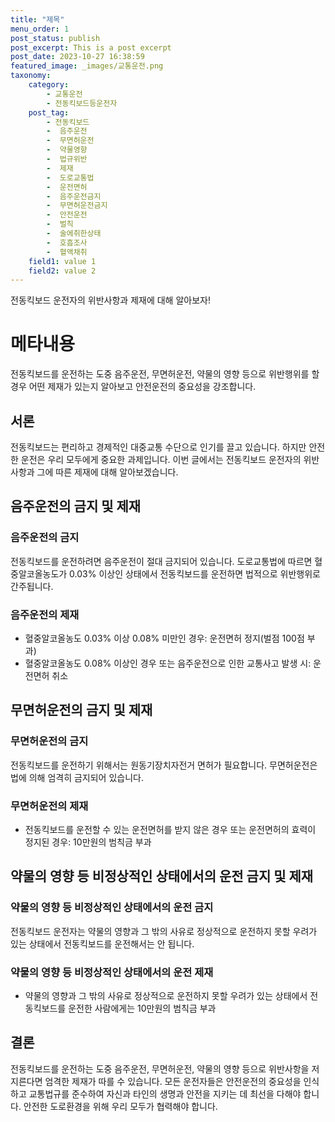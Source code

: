 ```yaml
---
title: "제목"
menu_order: 1
post_status: publish
post_excerpt: This is a post excerpt
post_date: 2023-10-27 16:38:59
featured_image: _images/교통운전.png
taxonomy:
    category:
        - 교통운전
        - 전동킥보드등운전자
    post_tag:
        - 전동킥보드
        -  음주운전
        -  무면허운전
        -  약물영향
        -  법규위반
        -  제재
        -  도로교통법
        -  운전면허
        -  음주운전금지
        -  무면허운전금지
        -  안전운전
        -  벌칙
        -  술에취한상태
        -  호흡조사
        -  혈액채취
    field1: value 1
    field2: value 2
---
```


전동킥보드 운전자의 위반사항과 제재에 대해 알아보자!

# 메타내용
전동킥보드를 운전하는 도중 음주운전, 무면허운전, 약물의 영향 등으로 위반행위를 할 경우 어떤 제재가 있는지 알아보고 안전운전의 중요성을 강조합니다.

## 서론
전동킥보드는 편리하고 경제적인 대중교통 수단으로 인기를 끌고 있습니다. 하지만 안전한 운전은 우리 모두에게 중요한 과제입니다. 이번 글에서는 전동킥보드 운전자의 위반사항과 그에 따른 제재에 대해 알아보겠습니다.

## 음주운전의 금지 및 제재

### 음주운전의 금지
전동킥보드를 운전하려면 음주운전이 절대 금지되어 있습니다. 도로교통법에 따르면 혈중알코올농도가 0.03% 이상인 상태에서 전동킥보드를 운전하면 법적으로 위반행위로 간주됩니다.

### 음주운전의 제재
- 혈중알코올농도 0.03% 이상 0.08% 미만인 경우: 운전면허 정지(벌점 100점 부과)
- 혈중알코올농도 0.08% 이상인 경우 또는 음주운전으로 인한 교통사고 발생 시: 운전면허 취소

## 무면허운전의 금지 및 제재

### 무면허운전의 금지
전동킥보드를 운전하기 위해서는 원동기장치자전거 면허가 필요합니다. 무면허운전은 법에 의해 엄격히 금지되어 있습니다.

### 무면허운전의 제재
- 전동킥보드를 운전할 수 있는 운전면허를 받지 않은 경우 또는 운전면허의 효력이 정지된 경우: 10만원의 범칙금 부과

## 약물의 영향 등 비정상적인 상태에서의 운전 금지 및 제재

### 약물의 영향 등 비정상적인 상태에서의 운전 금지
전동킥보드 운전자는 약물의 영향과 그 밖의 사유로 정상적으로 운전하지 못할 우려가 있는 상태에서 전동킥보드를 운전해서는 안 됩니다.

### 약물의 영향 등 비정상적인 상태에서의 운전 제재
- 약물의 영향과 그 밖의 사유로 정상적으로 운전하지 못할 우려가 있는 상태에서 전동킥보드를 운전한 사람에게는 10만원의 범칙금 부과

## 결론
전동킥보드를 운전하는 도중 음주운전, 무면허운전, 약물의 영향 등으로 위반사항을 저지른다면 엄격한 제재가 따를 수 있습니다. 모든 운전자들은 안전운전의 중요성을 인식하고 교통법규를 준수하여 자신과 타인의 생명과 안전을 지키는 데 최선을 다해야 합니다. 안전한 도로환경을 위해 우리 모두가 협력해야 합니다.

